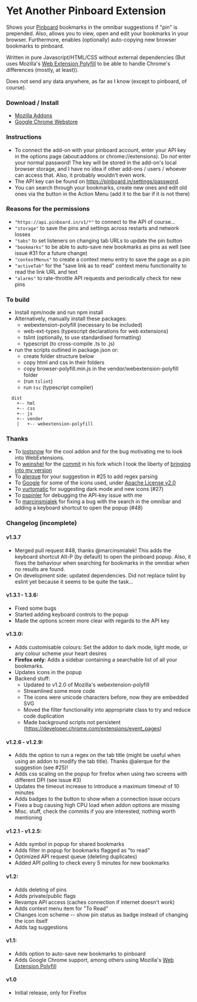 # Yet Another Pinboard Extension
Shows your [Pinboard](https://pinboard.in) bookmarks in the omnibar suggestions if "pin" is prepended.
Also, allows you to view, open and edit your bookmarks in your browser.
Furthermore, enables (optionally) auto-copying new browser bookmarks to pinboard.

Written in pure Javascript/HTML/CSS without external dependencies (But uses Mozilla's [Web Extension Polyfill](https://github.com/mozilla/webextension-polyfill) to be able to handle Chrome's differences (mostly, at least)). 

Does not send any data anywhere, as far as I know (except to pinboard, of course).

### Download / Install
* [Mozilla Addons](https://addons.mozilla.org/en-US/firefox/addon/yet-another-pinboard-extension/)
* [Google Chrome Webstore](https://chrome.google.com/webstore/detail/yet-another-pinboard-exte/dbjklnfejfpbamlcgcpmclkhbodmmbko)

### Instructions
* To connect the add-on with your pinboard account, enter your API key in the options page (about:addons or chrome://extensions). Do *not* enter your normal password! The key will be stored in the add-on's local browser storage, and I have no idea if other add-ons / users / whoever can access that. Also, it probably wouldn't even work.
* The API key can be found on https://pinboard.in/settings/password.
* You can search through your bookmarks, create new ones and edit old ones via the button in the Action Menu (add it to the bar if it is not there)

### Reasons for the permissions
* `"https://api.pinboard.in/v1/*"` to connect to the API of course...
* `"storage"` to save the pins and settings across restarts and network losses
* `"tabs"` to set listeners on changing tab URLs to update the pin button
* `"bookmarks"` to be able to auto-save new bookmarks as pins as well (see issue #31 for a future change)
* `"contextMenus"` to create a context menu entry to save the page as a pin
* `"activeTab"` for the "save link as to read" context menu functionality to read the link URL and text
* `"alarms"` to rate-throttle API requests and periodically check for new pins

### To build
* Install npm/node and run npm install
* Alternatively, manually install these packages:
  * webextension-polyfill (necessary to be included)
  * web-ext-types (typescript declarations for web extensions)
  * tslint (optionally, to use standardised formatting)
  * typescript (to cross-compile .ts to .js)
* run the scripts outlined in package.json or:
  * create folder structure below
  * copy html and css in their folders
  * copy browser-polyfill.min.js in the vendor/webextension-polyfill folder
  * (run `tslint`)
  * run `tsc` (typescript compiler)
```
  dist
    +-- hml
    +-- css
    +-- js
    +-- vendor
    |   +-- webextension-polyfill
  ```
### Thanks
* To [lostsnow](https://github.com/lostsnow/pinboard-firefox) for the cool addon and for the bug motivating me to look into WebExtensions.
* To [weinshel](https://github.com/weinshel) for the [commit](https://github.com/seeba8/yet-another-pinboard-extension/commit/3a2c969389d40c357646d0ce97a4425a737c31c6) in his fork which I took the liberty of [bringing into my version](https://github.com/seeba8/yet-another-pinboard-extension/commit/d285bf935facea7a397bab503256e24f1a45c257)
* To [alerque](https://github.com/alerque) for your suggestion in #25 to add regex parsing
* To [Google](https://material.io/icons) for some of the icons used, under [Apache License v2.0](https://www.apache.org/licenses/LICENSE-2.0)
* To [vurtomatic](https://github.com/vurtomatic) for suggesting dark mode and new icons (#27)
* To [pspinler](https://github.com/pspinler) for debugging the API-key issue with me
* To [marcinsmialek](https://github.com/marcinsmialek) for fixing a bug with the search in the omnibar and adding a keyboard shortcut to open the popup (#48)

### Changelog (incomplete)
#### v1.3.7
* Merged pull request #48, thanks @marcinsmialek! This adds the keyboard shortcut Alt-P (by default) to open the pinboard popup. Also, it fixes the behaviour when searching for bookmarks in the omnibar when no results are found.
* On development side: updated dependencies. Did not replace tslint by eslint yet because it seems to be quite the task...
#### v1.3.1 - 1.3.6:
* Fixed some bugs
* Started adding keyboard controls to the popup
* Made the options screen more clear with regards to the API key

#### v1.3.0:
* Adds customisable colours: Set the addon to dark mode, light mode, or any colour scheme your heart desires
* **Firefox only**: Adds a sidebar containing a searchable list of all your bookmarks.
* Updates icons in the popup
* Backend stuff:
  * Updated to v1.2.0 of Mozilla's webextension-polyfill
  * Streamlined some more code
  * The icons were unicode characters before, now they are embedded SVG
  * Moved the filter functionality into appropriate class to try and reduce code duplication
  * Made background scripts not persistent (https://developer.chrome.com/extensions/event_pages)


#### v1.2.6 - v1.2.9:
* Adds the option to run a regex on the tab title (might be useful when using an addon to modify the tab title). Thanks @alerque for the suggestion (see #25)!
* Adds css scaling on the popup for firefox when using two screens with different DPI (see issue #3)
* Updates the timeout increase to introduce a maximum timeout of 10 minutes
* Adds badges to the button to show when a connection issue occurs
* Fixes a bug causing high CPU load when addon options are missing
* Misc. stuff, check the commits if you are interested, nothing worth mentioning

#### v1.2.1 - v1.2.5:
* Adds symbol in popup for shared bookmarks
* Adds filter in popup for bookmarks flagged as "to read"
* Optimized API request queue (deleting duplicates)
* Added API polling to check every 5 minutes for new bookmarks

#### v1.2: 
* Adds deleting of pins
* Adds private/public flags
* Revamps API access (caches connection if internet doesn't work)
* Adds context menu item for "To Read"
* Changes icon scheme -- show pin status as badge instead of changing the icon itself
* Adds tag suggestions

#### v1.1:
* Adds option to auto-save new bookmarks to pinboard
* Adds Google Chrome support, among others using Mozilla's [Web Extension Polyfill](https://github.com/mozilla/webextension-polyfill)

#### v1.0
* Initial release, only for Firefox
